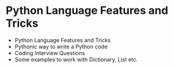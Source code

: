# Python Language Features and Tricks

- Python Language Features and Tricks
- Pythonic way to write a Python code
- Coding Interview Questions
- Some examples to work with Dictionary, List etc. 
